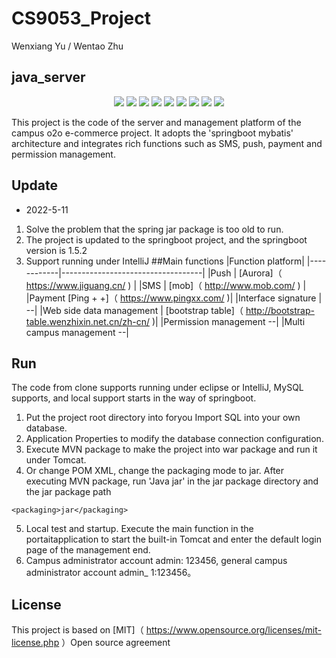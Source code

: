 # CS9053_Project
Wenxiang Yu / Wentao Zhu

## java_server

<p align="center">
<a href="http://www.oracle.com/technetwork/java/javase/overview/index.html"><img src="https://img.shields.io/badge/language-java%208.0-orange.svg"></a>
<a href="https://www.jetbrains.com/idea/"><img src="https://img.shields.io/badge/platform-jetbrains-66FF99.svg"></a>
<a href="http://www.eclipse.org/"><img src="https://img.shields.io/badge/platform-eclipse-46aae6.svg"></a>
<a href="http://projects.spring.io/spring-boot/"><img src="https://img.shields.io/badge/SpringBoot-1.5.2-990066.svg"></a>
<a href="http://spring.io/"><img src="https://img.shields.io/badge/spring-4.3.7-3300FF.svg"></a>
<a href="http://www.mybatis.org/mybatis-3/"><img src="https://img.shields.io/badge/mybatis-3.3.0-660000.svg"></a>
<img src="https://img.shields.io/badge/license-MIT%203.0-CC3333.svg">
<img src="https://img.shields.io/badge/release-1.0.0-brightgreen.svg">
<img src="Homepage.png">
</p>

This project is the code of the server and management platform of the campus o2o e-commerce project. It adopts the 'springboot mybatis' architecture and integrates rich functions such as SMS, push, payment and permission management.

## Update
- 2022-5-11 
>  
1. Solve the problem that the spring jar package is too old to run.
2. The project is updated to the springboot project, and the springboot version is 1.5.2
3. Support running under IntelliJ
##Main functions
|Function platform|
|------------|-----------------------------------|
|Push | [Aurora]（ https://www.jiguang.cn/ ) |
|SMS | [mob]（ http://www.mob.com/ )      |
|Payment [Ping + +]（ https://www.pingxx.com/ )|
|Interface signature | --|
|Web side data management | [bootstrap table]（ http://bootstrap-table.wenzhixin.net.cn/zh-cn/ )|
|Permission management --|
|Multi campus management --|

## Run
The code from clone supports running under eclipse or IntelliJ, MySQL supports, and local support starts in the way of springboot.
1. Put the project root directory into foryou Import SQL into your own database.
2. Application Properties to modify the database connection configuration.
3. Execute MVN package to make the project into war package and run it under Tomcat.
4. Or change POM XML, change the packaging mode to jar. After executing MVN package, run 'Java jar' in the jar package directory and the jar package path
```
<packaging>jar</packaging>
```
5. Local test and startup. Execute the main function in the portaitapplication to start the built-in Tomcat and enter the default login page of the management end.
6. Campus administrator account admin: 123456, general campus administrator account admin_ 1:123456。

## License
This project is based on [MIT]（ https://www.opensource.org/licenses/mit-license.php ）Open source agreement